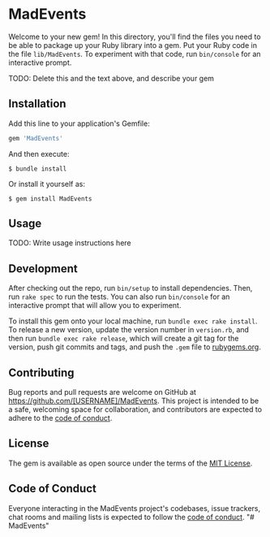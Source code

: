 # MadEvents

Welcome to your new gem! In this directory, you'll find the files you need to be able to package up your Ruby library into a gem. Put your Ruby code in the file `lib/MadEvents`. To experiment with that code, run `bin/console` for an interactive prompt.

TODO: Delete this and the text above, and describe your gem

## Installation

Add this line to your application's Gemfile:

```ruby
gem 'MadEvents'
```

And then execute:

    $ bundle install

Or install it yourself as:

    $ gem install MadEvents

## Usage

TODO: Write usage instructions here

## Development

After checking out the repo, run `bin/setup` to install dependencies. Then, run `rake spec` to run the tests. You can also run `bin/console` for an interactive prompt that will allow you to experiment.

To install this gem onto your local machine, run `bundle exec rake install`. To release a new version, update the version number in `version.rb`, and then run `bundle exec rake release`, which will create a git tag for the version, push git commits and tags, and push the `.gem` file to [rubygems.org](https://rubygems.org).

## Contributing

Bug reports and pull requests are welcome on GitHub at https://github.com/[USERNAME]/MadEvents. This project is intended to be a safe, welcoming space for collaboration, and contributors are expected to adhere to the [code of conduct](https://github.com/[USERNAME]/MadEvents/blob/master/CODE_OF_CONDUCT.md).


## License

The gem is available as open source under the terms of the [MIT License](https://opensource.org/licenses/MIT).

## Code of Conduct

Everyone interacting in the MadEvents project's codebases, issue trackers, chat rooms and mailing lists is expected to follow the [code of conduct](https://github.com/[USERNAME]/MadEvents/blob/master/CODE_OF_CONDUCT.md).
"# MadEvents" 
